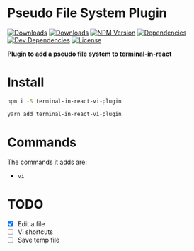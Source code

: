 # Pseudo File System Plugin

[![Downloads][npm-dm]][package-url]
[![Downloads][npm-dt]][package-url]
[![NPM Version][npm-v]][package-url]
[![Dependencies][deps]][package-url]
[![Dev Dependencies][dev-deps]][package-url]
[![License][license]][package-url]

__Plugin to add a pseudo file system to terminal-in-react__

# Install

```bash
npm i -S terminal-in-react-vi-plugin
```

```bash
yarn add terminal-in-react-vi-plugin
```

# Commands
The commands it adds are:

 - `vi`

# TODO
 - [x] Edit a file
 - [ ] Vi shortcuts
 - [ ] Save temp file

[npm-dm]: https://img.shields.io/npm/dm/terminal-in-react-vi-plugin.svg
[npm-dt]: https://img.shields.io/npm/dt/terminal-in-react-vi-plugin.svg
[npm-v]: https://img.shields.io/npm/v/terminal-in-react-vi-plugin.svg
[deps]: https://img.shields.io/david/jcgertig/terminal-in-react-vi-plugin.svg
[dev-deps]: https://img.shields.io/david/dev/jcgertig/terminal-in-react-vi-plugin.svg
[license]: https://img.shields.io/npm/l/terminal-in-react-vi-plugin.svg
[package-url]: https://npmjs.com/package/terminal-in-react-vi-plugin

